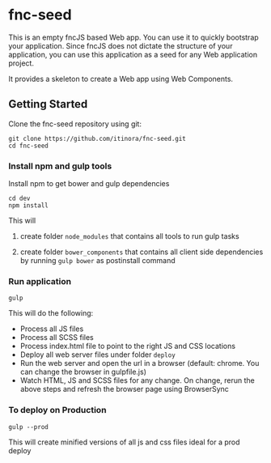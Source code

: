 # fnc-seed
This is an empty fncJS based Web app. You can use it to quickly bootstrap your application.
Since fncJS does not dictate the structure of your application, you can use this application as a seed for any Web application project.

It provides a skeleton to create a Web app using Web Components.

## Getting Started
Clone the fnc-seed repository using git:

```
git clone https://github.com/itinora/fnc-seed.git
cd fnc-seed
```

### Install npm and gulp tools

Install npm to get bower and gulp dependencies

```
cd dev
npm install
```

This will

1. create folder `node_modules` that contains all tools to run gulp tasks

2. create folder `bower_components` that contains all client side dependencies by running <code>gulp bower</code> as postinstall command


### Run application

```
gulp
```

This will do the following:
- Process all JS files
- Process all SCSS files
- Process index.html file to point to the right JS and CSS locations
- Deploy all web server files under folder `deploy`
- Run the web server and open the url in a browser (default: chrome. You can change the browser in gulpfile.js)
- Watch HTML, JS and SCSS files for any change. On change, rerun the above steps and refresh the browser page using BrowserSync

### To deploy on Production

```
gulp --prod
```

This will create minified versions of all js and css files ideal for a prod deploy
